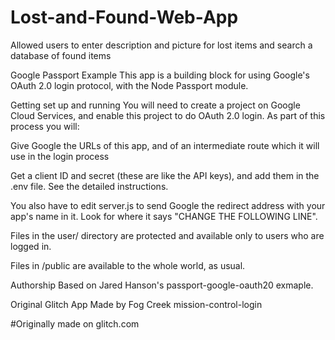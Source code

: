 # Lost-and-Found-Web-App
Allowed users to enter description and picture for lost items and search a database of found items



Google Passport Example
This app is a building block for using Google's OAuth 2.0 login protocol, with the Node Passport module.

Getting set up and running
You will need to create a project on Google Cloud Services, and enable this project to do OAuth 2.0 login. As part of this process you will:

Give Google the URLs of this app, and of an intermediate route which it will use in the login process

Get a client ID and secret (these are like the API keys), and add them in the .env file. See the detailed instructions.

You also have to edit server.js to send Google the redirect address with your app's name in it. Look for where it says "CHANGE THE FOLLOWING LINE".

Files in the user/ directory are protected and available only to users who are logged in.

Files in /public are available to the whole world, as usual.

Authorship
Based on Jared Hanson's passport-google-oauth20 exmaple.

Original Glitch App Made by Fog Creek mission-control-login

#Originally made on glitch.com
